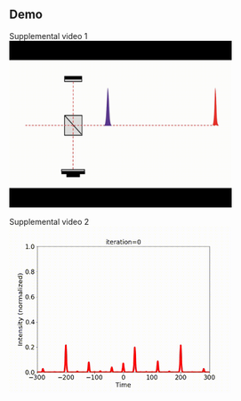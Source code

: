 ## Demo

Supplemental video 1   
<img src="Video1.gif" width="400" height="300" alt="System Configuration of Stacking TwoPulses With Time Delay Controller."/> 


Supplemental video 2    
<img src="Video2.gif" width="400" height="300" alt="Experiments of Controlling 5 Sta ge OPS (combining 128 pulses)."/>  

